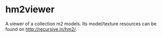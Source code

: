 hm2viewer
=========

A viewer of a collection m2 models. Its model/texture resources can be found on http://recursive.in/hm2/.


